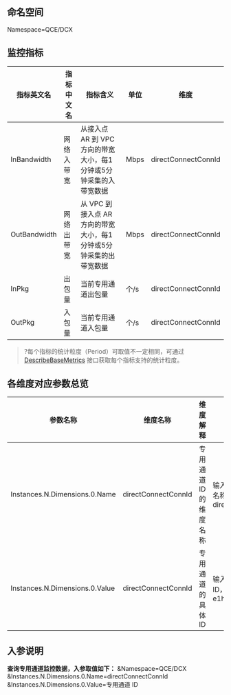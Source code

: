 ## 命名空间

Namespace=QCE/DCX

## 监控指标

| 指标英文名 | 指标中文名 | 指标含义                                     | 单位   | 维度           |
| ----- | ---------- | ---- | ------------ | ------------ |
| InBandwidth | 网络入带宽   | 从接入点 AR 到 VPC 方向的带宽大小，每1分钟或5分钟采集的入带宽数据       | Mbps |directConnectConnId |
|OutBandwidth |网络出带宽 | 从 VPC 到接入点 AR 方向的带宽大小，每1分钟或5分钟采集的出带宽数据       | Mbps   | directConnectConnId |
|InPkg|出包量| 当前专用通道出包量      | 个/s |directConnectConnId |
|OutPkg|入包量|   当前专用通道入包量   |个/s |directConnectConnId |

>?每个指标的统计粒度（Period）可取值不一定相同，可通过 [DescribeBaseMetrics](https://cloud.tencent.com/document/product/248/30351) 接口获取每个指标支持的统计粒度。

## 各维度对应参数总览

|  参数名称  |  维度名称  |  维度解释  |  格式  |
|---------|---------|---------|---------|
| Instances.N.Dimensions.0.Name	| directConnectConnId	|专用通道 ID 的维度名称	|输入 String 类型维度名称：directConnectConnId |
| Instances.N.Dimensions.0.Value	| directConnectConnId |	专用通道的具体 ID |	输入专用通道的具体 ID，例如：dcx-e1h9wqp8 |

## 入参说明

**查询专用通道监控数据，入参取值如下：**
&Namespace=QCE/DCX
&Instances.N.Dimensions.0.Name=directConnectConnId
&Instances.N.Dimensions.0.Value=专用通道 ID 
